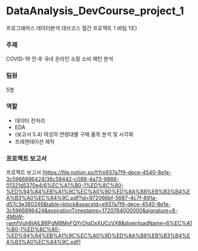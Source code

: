 # DataAnalysis_DevCourse_project_1
프로그래머스 데이터분석 데브코스 월간 프로젝트 1 (6팀 1조)

### 주제
COVID-19 전·후 국내 온라인 쇼핑 소비 패턴 분석

### 팀원
5명

### 역할
- 데이터 전처리
- EDA
- (보고서 5.4) 여성의 연령대별 구매 품목 분석 및 시각화
- 프레젠테이션 제작

### 프로젝트 보고서
프로젝트 보고서 [https://file.notion.so/f/f/e937a7f9-dece-4540-8e1e-3c5966896424/36c58442-c088-4a73-9866-01321d5370e4/6%EC%A1%B0-1%ED%8C%80-%ED%94%84%EB%A1%9C%EC%A0%9D%ED%8A%B8%EB%B3%B4%EA%B3%A0%EC%84%9C.pdf?id=972066bf-5687-4c7f-891a-d57c3e380246&table=block&spaceId=e937a7f9-dece-4540-8e1e-3c5966896424&expirationTimestamp=1720764000000&signature=8-4MbW-rwmfVuh6tAlLB6PgM8MnFQYrOIqOxXUCcVX8&downloadName=6%EC%A1%B0-1%ED%8C%80-%ED%94%84%EB%A1%9C%EC%A0%9D%ED%8A%B8%EB%B3%B4%EA%B3%A0%EC%84%9C.pdf]

